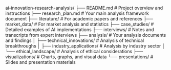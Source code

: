 ai-innovation-research-analysis/
├── README.md                  # Project overview and instructions
├── research_plan.md           # Your main analysis framework document
├── literature/                # For academic papers and references
├── market_data/               # For market analysis and statistics
├── case_studies/              # Detailed examples of AI implementations
├── interviews/                # Notes and transcripts from expert interviews
├── analysis/                  # Your analysis documents and findings
│   ├── technical_innovations/ # Analysis of technical breakthroughs
│   ├── industry_applications/ # Analysis by industry sector
│   └── ethical_landscape/     # Analysis of ethical considerations
├── visualizations/            # Charts, graphs, and visual data
└── presentations/             # Slides and presentation materials
